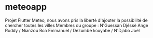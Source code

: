 # meteoapp
 Projet Flutter Meteo, nous avons pris la liberté d'ajouter la possibilité de chercher toutes les villes
 Membres du groupe : N'Guessan Djéssè Ange Roddy / Nianzou Boa Emmanuel / Dezumbe kouyabe / N'Djabo Joel
